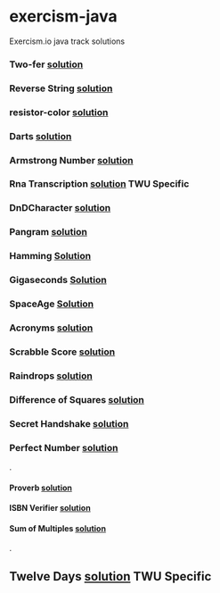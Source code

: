 # exercism-java
Exercism.io java track solutions

### Two-fer [solution](../master/two-fer)
### Reverse String [solution](../master/reverse-string)
### resistor-color [solution](../master/resistor-color)
### Darts [solution](../master/darts)
### Armstrong Number  [solution](../master/armstrong-numbers)
### Rna Transcription [solution](../master/rna-transcription)       TWU Specific
### DnDCharacter [solution](../master/dnd-character)
### Pangram  [solution](../master/pangram)
### Hamming [Solution](../master/hamming)
### Gigaseconds [Solution](../master/gigasecond)
### SpaceAge [Solution](../master/space-age)
### Acronyms [solution](../master/acronym)
### Scrabble Score [solution](../master/scrabble-score)
### Raindrops  [solution](../master/raindrops)
### Difference of Squares  [solution](../master/difference-of-squares)
### Secret Handshake [solution](../master/secret-handshake)
### Perfect Number  [solution](../master/perfect-numbers)
.
#### Proverb [solution](../master/proverb)
#### ISBN Verifier [solution](../master/isbn-verifier)
#### Sum of Multiples [solution](../master/sum-of-multiples)
.
## Twelve Days [solution](../master/twelve-days)              TWU Specific
 
